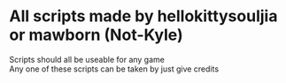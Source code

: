# All scripts made by hellokittysouljia or mawborn (Not-Kyle)

Scripts should all be useable for any game <br />
Any one of these scripts can be taken by just give credits

